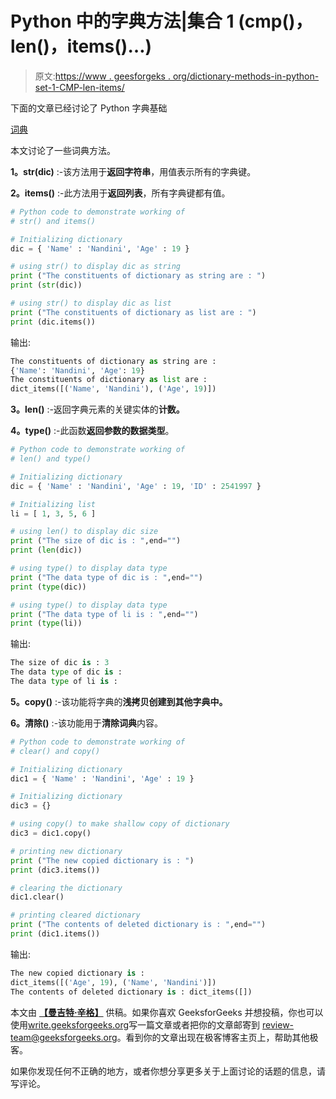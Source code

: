 # Python 中的字典方法|集合 1 (cmp()，len()，items()…)

> 原文:[https://www . geesforgeks . org/dictionary-methods-in-python-set-1-CMP-len-items/](https://www.geeksforgeeks.org/dictionary-methods-in-python-set-1-cmp-len-items/)

下面的文章已经讨论了 Python 字典基础

[词典](https://www.geeksforgeeks.org/python-set-4-dictionary-keywords-python/)

本文讨论了一些词典方法。

**1。str(dic)** :-该方法用于**返回字符串**，用值表示所有的字典键。

**2。items()** :-此方法用于**返回列表**，所有字典键都有值。

```py
# Python code to demonstrate working of
# str() and items()

# Initializing dictionary
dic = { 'Name' : 'Nandini', 'Age' : 19 }

# using str() to display dic as string
print ("The constituents of dictionary as string are : ")
print (str(dic))

# using str() to display dic as list
print ("The constituents of dictionary as list are : ")
print (dic.items())
```

输出:

```py
The constituents of dictionary as string are : 
{'Name': 'Nandini', 'Age': 19}
The constituents of dictionary as list are : 
dict_items([('Name', 'Nandini'), ('Age', 19)])

```

**3。len()** :-返回字典元素的关键实体的**计数。**

**4。type()** :-此函数**返回参数的数据类型**。

```py
# Python code to demonstrate working of
# len() and type()

# Initializing dictionary
dic = { 'Name' : 'Nandini', 'Age' : 19, 'ID' : 2541997 }

# Initializing list
li = [ 1, 3, 5, 6 ]

# using len() to display dic size
print ("The size of dic is : ",end="")
print (len(dic))

# using type() to display data type
print ("The data type of dic is : ",end="")
print (type(dic))

# using type() to display data type
print ("The data type of li is : ",end="")
print (type(li))
```

输出:

```py
The size of dic is : 3
The data type of dic is : 
The data type of li is : 

```

**5。copy()** :-该功能将字典的**浅拷贝创建到其他字典中。**

**6。清除()** :-该功能用于**清除词典**内容。

```py
# Python code to demonstrate working of
# clear() and copy()

# Initializing dictionary
dic1 = { 'Name' : 'Nandini', 'Age' : 19 }

# Initializing dictionary 
dic3 = {}

# using copy() to make shallow copy of dictionary
dic3 = dic1.copy()

# printing new dictionary
print ("The new copied dictionary is : ")
print (dic3.items())

# clearing the dictionary
dic1.clear()

# printing cleared dictionary
print ("The contents of deleted dictionary is : ",end="")
print (dic1.items())
```

输出:

```py
The new copied dictionary is : 
dict_items([('Age', 19), ('Name', 'Nandini')])
The contents of deleted dictionary is : dict_items([])

```

本文由 **[【曼吉特·辛格】](https://auth.geeksforgeeks.org/profile.php?user=manjeet_04&list=practice)** 供稿。如果你喜欢 GeeksforGeeks 并想投稿，你也可以使用[write.geeksforgeeks.org](https://write.geeksforgeeks.org)写一篇文章或者把你的文章邮寄到 review-team@geeksforgeeks.org。看到你的文章出现在极客博客主页上，帮助其他极客。

如果你发现任何不正确的地方，或者你想分享更多关于上面讨论的话题的信息，请写评论。